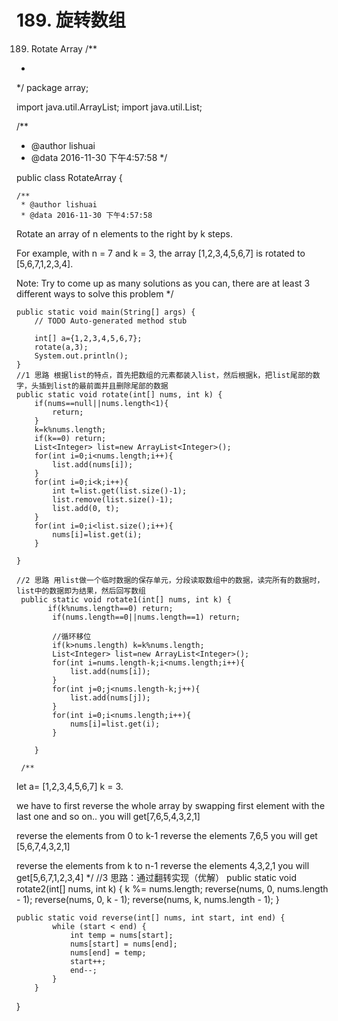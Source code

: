 # 189. 旋转数组

[](https://leetcode-cn.com/problems/rotate-array/)


189. Rotate Array
/**
 *
 */
package array;

import java.util.ArrayList;
import java.util.List;

/**
 * @author lishuai
 * @data 2016-11-30 下午4:57:58
 */

public class RotateArray {

    /**
     * @author lishuai
     * @data 2016-11-30 下午4:57:58
Rotate an array of n elements to the right by k steps.

For example, with n = 7 and k = 3, the array [1,2,3,4,5,6,7] is rotated to [5,6,7,1,2,3,4].

Note:
Try to come up as many solutions as you can, there are at least 3 different ways to solve this problem
     */

    public static void main(String[] args) {
        // TODO Auto-generated method stub

        int[] a={1,2,3,4,5,6,7};
        rotate(a,3);
        System.out.println();
    }
    //1 思路 根据list的特点，首先把数组的元素都装入list，然后根据k，把list尾部的数字，头插到list的最前面并且删除尾部的数据
    public static void rotate(int[] nums, int k) {
        if(nums==null||nums.length<1){
            return;
        }
        k=k%nums.length;
        if(k==0) return;
        List<Integer> list=new ArrayList<Integer>();
        for(int i=0;i<nums.length;i++){
            list.add(nums[i]);
        }
        for(int i=0;i<k;i++){
            int t=list.get(list.size()-1);
            list.remove(list.size()-1);
            list.add(0, t);
        }
        for(int i=0;i<list.size();i++){
            nums[i]=list.get(i);
        }

    }

    //2 思路 用list做一个临时数据的保存单元，分段读取数组中的数据，读完所有的数据时，list中的数据即为结果，然后回写数组
     public static void rotate1(int[] nums, int k) {
           if(k%nums.length==0) return;
            if(nums.length==0||nums.length==1) return;

            //循环移位 
            if(k>nums.length) k=k%nums.length;
            List<Integer> list=new ArrayList<Integer>();
            for(int i=nums.length-k;i<nums.length;i++){
                list.add(nums[i]);
            }
            for(int j=0;j<nums.length-k;j++){
                list.add(nums[j]);
            }
            for(int i=0;i<nums.length;i++){
                nums[i]=list.get(i);
            }

        }

     /**
let a= [1,2,3,4,5,6,7]
k = 3.

we have to first reverse the whole array by swapping first element with the last one and so on..
you will get[7,6,5,4,3,2,1]

reverse the elements from 0 to k-1
reverse the elements 7,6,5
you will get [5,6,7,4,3,2,1]

reverse the elements from k to n-1
reverse the elements 4,3,2,1
you will get[5,6,7,1,2,3,4]
      */
     //3 思路：通过翻转实现（优解）
     public static void rotate2(int[] nums, int k) {
            k %= nums.length;
            reverse(nums, 0, nums.length - 1);
            reverse(nums, 0, k - 1);
            reverse(nums, k, nums.length - 1);
        }

    public static void reverse(int[] nums, int start, int end) {
            while (start < end) {
                int temp = nums[start];
                nums[start] = nums[end];
                nums[end] = temp;
                start++;
                end--;
            }
        }
}



